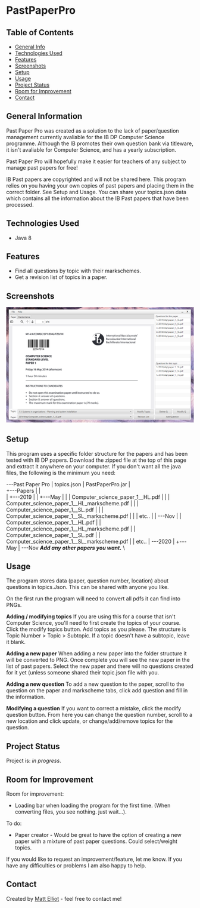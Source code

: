 # PastPaperPro

## Table of Contents
* [General Info](#general-information)
* [Technologies Used](#technologies-used)
* [Features](#features)
* [Screenshots](#screenshots)
* [Setup](#setup)
* [Usage](#usage)
* [Project Status](#project-status)
* [Room for Improvement](#room-for-improvement)
* [Contact](#contact)


## General Information
Past Paper Pro was created as a solution to the lack of paper/question management currently avaliable for the IB DP Computer Science programme. Although the IB promotes their own question bank via titleware, it isn't avaliable for Computer Science, and has a yearly subscription.

Past Paper Pro will hopefully make it easier for teachers of any subject to manage past papers for free!

IB Past papers are copyrighted and will not be shared here. This program relies on you having your own copies of past papers and placing them in the correct folder. See Setup and Usage. You can share your topics.json data which contains all the information about the IB Past papers that have been processed.

## Technologies Used
- Java 8


## Features
- Find all questions by topic with their markschemes.
- Get a revision list of topics in a paper.


## Screenshots
![Example screenshot](./images/ppp.png)


## Setup
This program uses a specific folder structure for the papers and has been tested with IB DP papers. 
Download the zipped file at the top of this page and extract it anywhere on your computer. If you don't want all the java files, the following is the minimum you need:

 
\---Past Paper Pro
    |   topics.json
    |   PastPaperPro.jar
    |   
    +---Papers
    |   |           
    |   +---2019
    |   |   +---May
    |   |   |       Computer_science_paper_1__HL.pdf
    |   |   |       Computer_science_paper_1__HL_markscheme.pdf
    |   |   |       Computer_science_paper_1__SL.pdf
    |   |   |       Computer_science_paper_1__SL_markscheme.pdf
    |   |   |       etc..
    |   |   \---Nov
    |   |           Computer_science_paper_1__HL.pdf
    |   |           Computer_science_paper_1__HL_markscheme.pdf
    |   |           Computer_science_paper_1__SL.pdf
    |   |           Computer_science_paper_1__SL_markscheme.pdf
    |   |           etc..
    |   \---2020
    |       +---May
    |       \---Nov      ***Add any other papers you want.***
    \


## Usage
The program stores data (paper, question number, location) about questions in topics.Json. This can be shared with anyone you like.

On the first run the program will need to convert all pdfs it can find into PNGs. 

**Adding / modifying topics**
If you are using this for a course that isn't Computer Science, you'll need to first create the topics of your course.
Click the modify topics button. Add topics as you please. The structure is Topic Number > Topic > Subtopic. If a topic doesn't have a subtopic, leave it blank. 

**Adding a new paper**
When adding a new paper into the folder structure it will be converted to PNG.
Once complete you will see the new paper in the list of past papers. Select the new paper and there will no questions created for it yet (unless someone shared their topic.json file with you.

**Adding a new question**
To add a new question to the paper, scroll to the question on the paper and markscheme tabs, click add question and fill in the information.

**Modifying a question**
If you want to correct a mistake, click the modify question button. From here you can change the question number, scroll to a new location and click update, or change/add/remove topics for the question.

## Project Status
Project is: _in progress_.

## Room for Improvement

Room for improvement:
- Loading bar when loading the program for the first time. (When converting files, you see nothing. just wait...).

To do:
- Paper creator - Would be great to have the option of creating a new paper with a mixture of past paper questions. Could select/weight topics.

If you would like to request an improvement/feature, let me know. If you have any difficulties or problems I am also happy to help.

## Contact
Created by [Matt Elliot](bluishmatt@gmail.com) - feel free to contact me!
